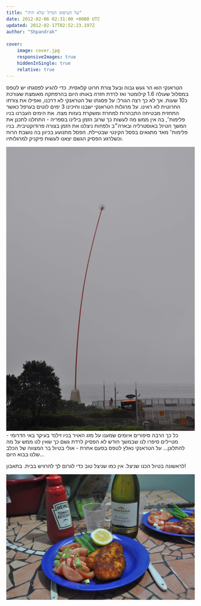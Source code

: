 ```yaml
---
title: "על הטיפוס הגדול שלא היה"
date: 2012-02-06 02:31:00 +0000 UTC
updated: 2012-02-17T02:52:23.197Z
author: "Shpandrak"

cover:
    image: cover.jpg
    responsiveImages: true
    hiddenInSingle: true
    relative: true
---
```


הטראנקי הוא הר געש גבוה ובעל צורת חרוט קלאסית. כדי להגיע לפסגתו יש לטפס במסלול שעולה 1.6 קילומטר ואז לרדת חזרה באותו היום בהרפתקה מאומצת שעורכת כ10 שעות. אך לא כך רצה הגורל: על פסגתו של הטראנקי לא דרכנו, ואפילו את צורתו החרוטית לא ראינו. על מרגלות הטראנקי ישבנו וחיכינו 3 ימים לוטים בערפל כאשר התחזית מבטיחה התבהרות למחרת ומשקרת בעזות מצח. את הימים העברנו בניו פלימות׳, בה אין ממש מה לעשות כך שרוב הזמן בילינו בספריה - התחלנו לתכנן את המשך הטיול באוסטרליה ובארה״ב ולפחות ניצלנו את הזמן בצורה פרודוקטיבית. בניו פלימות׳ מאד מתגאים בפסל הקינטי שבטיילת. הפסל מתנועע בכיוון בה נושבת הרוח וכשלרגע הפסיק הגשם יצאנו לעשות פיקניק למרגלותיו.

![](Photo-Feb-5,-2012-6:03-AM.jpg "לאן נושבת הרוח? נגד התכניות שלנו...")
כל כך הרבה סיפורים איומים שמענו על מזג האויר בניו זילנד בעיקר באי הדרומי - מטיילים סיפרו לנו שבמשך חודש לא הפסיק לרדת גשם כך שאין לנו ממש על מה להתלונן... על הטראנקי נאלץ לטפס בפעם אחרת - אולי בטיול בר המצווה של הכלב שלנו בבוא היום...

לראשונה בטיול הכנו שניצל. אין כמו שניצל טוב כדי לגרום לך להרגיש בבית. בתאבון!

![](cover.jpg)
